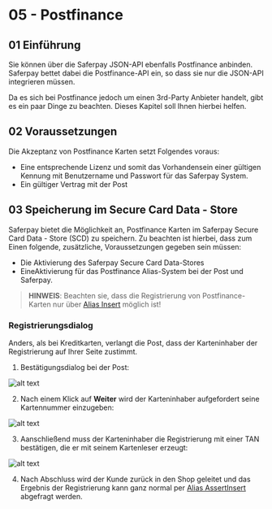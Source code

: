 # 05 - Postfinance

## <a name="pc-start"></a> 01 Einführung

Sie können über die Saferpay JSON-API ebenfalls Postfinance anbinden.
Saferpay bettet dabei die Postfinance-API ein, so dass sie nur die JSON-API integrieren müssen.

Da es sich bei Postfinance jedoch um einen 3rd-Party Anbieter handelt, gibt es ein paar Dinge zu beachten.
Dieses Kapitel soll Ihnen hierbei helfen.

## <a name="pc-requirement"></a> 02 Voraussetzungen

Die Akzeptanz von Postfinance Karten setzt Folgendes voraus:
* Eine entsprechende Lizenz und somit das Vorhandensein einer gültigen Kennung mit Benutzername und Passwort für das Saferpay System.
* Ein gültiger Vertrag mit der Post

## <a name="pc-alias"></a> 03 Speicherung im Secure Card Data - Store

Saferpay bietet die Möglichkeit an, Postfinance Karten im Saferpay Secure Card Data - Store (SCD) zu speichern.
Zu beachten ist hierbei, dass zum Einen folgende, zusätzliche, Voraussetzungen gegeben sein müssen:

* Die Aktivierung des Saferpay Secure Card Data-Stores
* EineAktivierung für das Postfinance Alias-System bei der Post und Saferpay.

>
>    <i class="glyphicon glyphicon-hand-right"></i> **HINWEIS**: Beachten sie, dass die Registrierung von Postfinance-Karten nur über [Alias Insert](https://saferpay.github.io/jsonapi/#Payment_v1_Alias_Insert) möglich ist!
>

### Registrierungsdialog

Anders, als bei Kreditkarten, verlangt die Post, dass der Karteninhaber der Registrierung auf Ihrer Seite zustimmt.

1. Bestätigungsdialog bei der Post:

![alt text](https://raw.githubusercontent.com/saferpay/sndbx/master/images/PFSCD1.png "Bestätigung")

2. Nach einem Klick auf **Weiter** wird der Karteninhaber aufgefordert seine Kartennummer einzugeben:

![alt text](https://raw.githubusercontent.com/saferpay/sndbx/master/images/PFSCD2.png "Eingabe")

3. Aanschließend muss der Karteninhaber die Registrierung mit einer TAN bestätigen, die er mit seinem Kartenleser erzeugt:

![alt text](https://raw.githubusercontent.com/saferpay/sndbx/master/images/PFSCD3.png "Bestätigung")

4. Nach Abschluss wird der Kunde zurück in den Shop geleitet und das Ergebnis der Registrierung kann ganz normal per [Alias AssertInsert](https://saferpay.github.io/jsonapi/#Payment_v1_Alias_AssertInsert) abgefragt werden.
